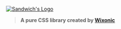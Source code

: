 [![Sandwich's Logo]()](https://github.com/Wixonic/Sandwich/)

> **A pure CSS library created by [Wixonic](https://github.com/Wixonic/)**

